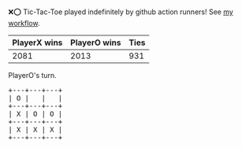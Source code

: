 :x::o: Tic-Tac-Toe played indefinitely by github action runners! See [my workflow](.github/workflows/play.yaml).

|PlayerX wins|PlayerO wins|Ties|
|-|-|-|
|2081|2013|931|

PlayerO's turn.

<pre>
+---+---+---+
| O |   |   |
+---+---+---+
| X | O | O |
+---+---+---+
| X | X | X |
+---+---+---+
</pre>